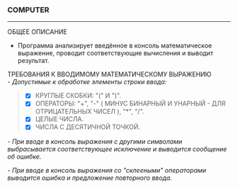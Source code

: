 
### **COMPUTER**  
__________________________  
ОБЩЕЕ ОПИСАНИЕ  
- Программа анализирует введённое в консоль математическое выражение, проводит соответствующие вычисления и выводит результат.
   
ТРЕБОВАНИЯ К ВВОДИМОМУ МАТЕМАТИЧЕСКОМУ ВЫРАЖЕНИЮ  
*\- Допустимые к обработке элементы строки ввода:*  
>- [x] КРУГЛЫЕ СКОБКИ: "(" И ")".  
>- [x] ОПЕРАТОРЫ: "+", "-" (  МИНУС БИНАРНЫЙ И УНАРНЫЙ - ДЛЯ ОТРИЦАТЕЛЬНЫХ ЧИСЕЛ ), "*", "/".  
>- [x] ЦЕЛЫЕ ЧИСЛА.  
>- [x] ЧИСЛА С ДЕСЯТИЧНОЙ ТОЧКОЙ.  
  
  
*\- При вводе в консоль выражения с другими символами выбрасывается соответствующее исключение и выводится сообщение об ошибке.*

*\- При вводе в консоль выражения со "склееными" операторами выводится ошибка и предложение повторного ввода.*
